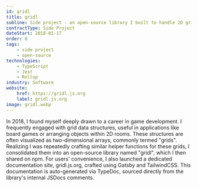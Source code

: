 ```yaml
---
id: gridl
title: gridl
subline: Side project - an open-source library I built to handle 2D grid data structures.
contractType: Side Project
dateStart: 2018-01-17
order: 0
tags:
    - side project
    - open-source
technologies:
    - TypeScript
    - Jest
    - Rollup
industry: Software
website:
    href: https://gridl.js.org
    label: gridl.js.org
image: gridl.webp
---
```


In 2018, I found myself deeply drawn to a career in game development. I frequently engaged with grid data structures, useful in applications like board games or arranging objects within 2D rooms. These structures are often visualized as two-dimensional arrays, commonly termed "grids". Realizing I was repeatedly crafting similar helper functions for these grids, I consolidated them into an open-source library named "gridl", which I then shared on npm. For users' convenience, I also launched a dedicated documentation site, gridl.js.org, crafted using Gatsby and TailwindCSS. This documentation is auto-generated via TypeDoc, sourced directly from the library's internal JSDocs comments.
